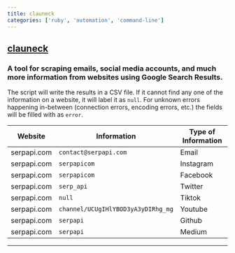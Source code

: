 ```yaml
---
title: clauneck
categories: ['ruby', 'automation', 'command-line']
---
```

## [clauneck](https://github.com/serpapi/clauneck)

### A tool for scraping emails, social media accounts, and much more information from websites using Google Search Results.


The script will write the results in a CSV file. If it cannot find any one of the information on a website, it will label it as `null`. For unknown errors happening in-between (connection errors, encoding errors, etc.) the fields will be filled with as `error`.


| Website             | Information          | Type of Information |
|---------------------|----------------------|-----------------|
| serpapi.com     | `contact@serpapi.com`  | Email           |
| serpapi.com     | `serpapicom`           | Instagram       |
| serpapi.com     | `serpapicom`           | Facebook        |
| serpapi.com     | `serp_api`             | Twitter         |
| serpapi.com     | `null`                 | Tiktok          |
| serpapi.com     | `channel/UCUgIHlYBOD3yA3yDIRhg_mg` | Youtube |
| serpapi.com     | `serpapi`              | Github          |
| serpapi.com     | `serpapi`              | Medium          |

---
